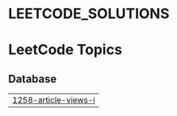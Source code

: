 # LEETCODE_SOLUTIONS
<!---LeetCode Topics Start-->
# LeetCode Topics
## Database
|  |
| ------- |
| [1258-article-views-i](https://github.com/Dharani-S93/LEETCODE_SOLUTIONS/tree/master/1258-article-views-i) |
<!---LeetCode Topics End-->
